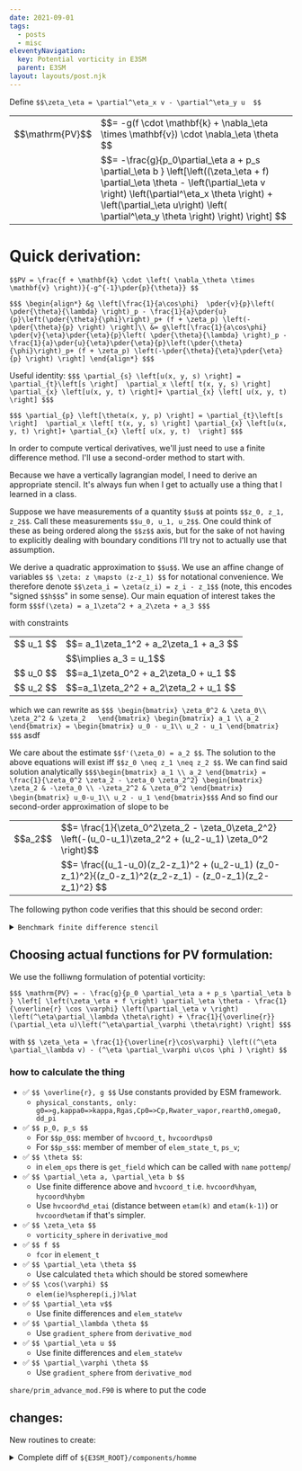 ```yaml
---
date: 2021-09-01
tags:
  - posts
  - misc
eleventyNavigation:
  key: Potential vorticity in E3SM
  parent: E3SM
layout: layouts/post.njk
---
```


Define `$$\zeta_\eta = \partial^\eta_x v - \partial^\eta_y u  $$`

<table class="eqn">
  <tr>
  <td>$$\mathrm{PV}$$</td> <td> $$= -g(f \cdot \mathbf{k} + \nabla_\eta \times \mathbf{v}) \cdot \nabla_\eta \theta $$</td>
  </tr>
  <tr>
    <td></td> <td>$$= -\frac{g}{p_0\partial_\eta a + p_s \partial_\eta b } \left[\left((\zeta_\eta + f) \partial_\eta \theta - \left(\partial_\eta v \right) \left(\partial^\eta_x \theta \right) + \left(\partial_\eta u\right) \left( \partial^\eta_y \theta \right) \right) \right]  $$</td>
  </tr>
</table>


# Quick derivation:

`$$PV = \frac{f + \mathbf{k} \cdot \left( \nabla_\theta \times \mathbf{v} \right)}{-g^{-1}\pder{p}{\theta}} $$`

``$$$
\begin{align*}
  &g \left[\frac{1}{a\cos\phi}  \pder{v}{p}\left( \pder{\theta}{\lambda} \right)_p - \frac{1}{a}\pder{u}{p}\left(\pder{\theta}{\phi}\right)_p+ (f + \zeta_p) \left(-\pder{\theta}{p} \right) \right]\\
  &= g\left[\frac{1}{a\cos\phi}  \pder{v}{\eta}\pder{\eta}{p}\left( \pder{\theta}{\lambda} \right)_p - \frac{1}{a}\pder{u}{\eta}\pder{\eta}{p}\left(\pder{\theta}{\phi}\right)_p+ (f + \zeta_p) \left(-\pder{\theta}{\eta}\pder{\eta}{p} \right) \right]
\end{align*}
$$$``

Useful identity:
`$$$
\partial_{s} \left[u(x, y, s) \right] = \partial_{t}\left[s \right]  \partial_x \left[ t(x, y, s) \right] \partial_{x} \left[u(x, y, t) \right]+ \partial_{x} \left[ u(x, y, t)  \right]
$$$`

`$$$
\partial_{p} \left[\theta(x, y, p) \right] = \partial_{t}\left[s \right]  \partial_x \left[ t(x, y, s) \right] \partial_{x} \left[u(x, y, t) \right]+ \partial_{x} \left[ u(x, y, t)  \right]
$$$`





In order to compute vertical derivatives, we'll just need to use a finite difference method. 
I'll use a second-order method to start with.

Because we have a vertically lagrangian model, I need to derive an appropriate stencil.
It's always fun when I get to actually use a thing that I learned in a class.

Suppose we have measurements of a quantity `$$u$$` at points `$$z_0, z_1, z_2$$`.
Call these measurements `$$u_0, u_1, u_2$$`.
One could think of these as being ordered along the `$$z$$` axis, but for the sake
of not having to explicitly dealing with boundary conditions I'll try not to actually
use that assumption.

We derive a quadratic approximation to `$$u$$`. 
We use an affine change of variables `$$ \zeta: z \mapsto (z-z_1) $$` 
for notational convenience. We therefore denote `$$\zeta_i = \zeta(z_i) = z_i - z_1$$`
(note, this encodes "signed `$$h$$`s" in some sense).
Our main equation of interest takes
the form 
`$$$f(\zeta) = a_1\zeta^2 + a_2\zeta + a_3 $$$`

with constraints 
<table class="eqn">
  <tr>
    <td>$$ u_1 $$</td><td>$$= a_1\zeta_1^2 + a_2\zeta_1 + a_3 $$ </td>
  </tr>
  <tr>
    <td></td><td>$$\implies a_3 = u_1$$</td>
  </tr>
  <tr>
    <td>$$ u_0 $$</td><td>$$=a_1\zeta_0^2 + a_2\zeta_0 + u_1  $$</td>
  </tr>
  <tr>
    <td>$$ u_2 $$</td><td>$$=a_1\zeta_2^2 + a_2\zeta_2 + u_1 $$</td>
  </tr>
</table>


which we can rewrite as
`$$$
\begin{bmatrix}
\zeta_0^2 & \zeta_0\\
\zeta_2^2 & \zeta_2  
\end{bmatrix}
\begin{bmatrix}
a_1 \\
a_2
\end{bmatrix} =
\begin{bmatrix}
u_0 - u_1\\
u_2 - u_1
\end{bmatrix}
$$$`
asdf

We care about the estimate `$$f'(\zeta_0) = a_2 $$`. 
The solution to the above equations will exist iff `$$z_0 \neq z_1 \neq z_2 $$`. 
We can find said solution analytically
`$$$\begin{bmatrix}
a_1 \\
a_2
\end{bmatrix} =
\frac{1}{\zeta_0^2 \zeta_2 - \zeta_0 \zeta_2^2}
\begin{bmatrix}
  \zeta_2 & -\zeta_0 \\
   -\zeta_2^2 & \zeta_0^2
\end{bmatrix}
\begin{bmatrix}
u_0-u_1\\
u_2 - u_1
\end{bmatrix}$$$`
And so find our second-order approximation of slope to be

<table class="eqn">
  <tr>
    <td>$$a_2$$</td><td>$$= \frac{1}{\zeta_0^2\zeta_2 - \zeta_0\zeta_2^2} \left(-(u_0-u_1)\zeta_2^2 + (u_2-u_1) \zeta_0^2 \right)$$</td>
  </tr>
  <tr>
    <td></td><td>$$= \frac{(u_1-u_0)(z_2-z_1)^2 + (u_2-u_1) (z_0-z_1)^2}{(z_0-z_1)^2(z_2-z_1) - (z_0-z_1)(z_2-z_1)^2} $$</td>
  </tr>
</table>

The following python code verifies that this should be second order:

<details>
<summary><code>Benchmark finite difference stencil</code></summary>
  
<pre>
<!-- HTML generated using hilite.me --><div style="background: #272822; overflow:auto;width:auto;border:solid gray;border-width:.1em .1em .1em .8em;padding:.2em .6em;"><pre style="margin: 0; line-height: 125%"><span style="color: #f92672">import</span> <span style="color: #f8f8f2">numpy</span> <span style="color: #66d9ef">as</span> <span style="color: #f8f8f2">np</span>
<span style="color: #f92672">import</span> <span style="color: #f8f8f2">matplotlib.pyplot</span> <span style="color: #66d9ef">as</span> <span style="color: #f8f8f2">plt</span>

<span style="color: #66d9ef">def</span> <span style="color: #a6e22e">fin_dif_2ord</span><span style="color: #f8f8f2">(u,</span> <span style="color: #f8f8f2">z):</span>
    <span style="color: #66d9ef">assert</span><span style="color: #f8f8f2">(u</span><span style="color: #f92672">.</span><span style="color: #f8f8f2">shape</span> <span style="color: #f92672">==</span> <span style="color: #f8f8f2">z</span><span style="color: #f92672">.</span><span style="color: #f8f8f2">shape)</span>
    <span style="color: #f8f8f2">z_0</span> <span style="color: #f92672">=</span> <span style="color: #f8f8f2">np</span><span style="color: #f92672">.</span><span style="color: #f8f8f2">zeros_like(z)</span>
    <span style="color: #f8f8f2">z_1</span> <span style="color: #f92672">=</span> <span style="color: #f8f8f2">np</span><span style="color: #f92672">.</span><span style="color: #f8f8f2">zeros_like(z)</span>
    <span style="color: #f8f8f2">z_2</span> <span style="color: #f92672">=</span> <span style="color: #f8f8f2">np</span><span style="color: #f92672">.</span><span style="color: #f8f8f2">zeros_like(z)</span>
    <span style="color: #f8f8f2">z_0[:,</span> <span style="color: #ae81ff">1</span><span style="color: #f8f8f2">:]</span> <span style="color: #f92672">=</span> <span style="color: #f8f8f2">z[:,</span> <span style="color: #f8f8f2">:</span><span style="color: #f92672">-</span><span style="color: #ae81ff">1</span><span style="color: #f8f8f2">]</span>
    <span style="color: #f8f8f2">z_1</span> <span style="color: #f92672">=</span> <span style="color: #f8f8f2">z</span>
    <span style="color: #f8f8f2">z_2[:,</span> <span style="color: #f8f8f2">:</span><span style="color: #f92672">-</span><span style="color: #ae81ff">1</span><span style="color: #f8f8f2">]</span> <span style="color: #f92672">=</span> <span style="color: #f8f8f2">z[:,</span> <span style="color: #ae81ff">1</span><span style="color: #f8f8f2">:]</span>
    <span style="color: #f8f8f2">z_0[:,</span> <span style="color: #ae81ff">0</span><span style="color: #f8f8f2">]</span> <span style="color: #f92672">=</span> <span style="color: #f8f8f2">z[:,</span> <span style="color: #ae81ff">2</span><span style="color: #f8f8f2">]</span>
    <span style="color: #f8f8f2">z_2[:,</span> <span style="color: #f92672">-</span><span style="color: #ae81ff">1</span><span style="color: #f8f8f2">]</span> <span style="color: #f92672">=</span> <span style="color: #f8f8f2">z[:,</span> <span style="color: #f92672">-</span><span style="color: #ae81ff">3</span><span style="color: #f8f8f2">]</span>

    <span style="color: #f8f8f2">u_0</span> <span style="color: #f92672">=</span> <span style="color: #f8f8f2">np</span><span style="color: #f92672">.</span><span style="color: #f8f8f2">zeros_like(u)</span>
    <span style="color: #f8f8f2">u_1</span> <span style="color: #f92672">=</span> <span style="color: #f8f8f2">np</span><span style="color: #f92672">.</span><span style="color: #f8f8f2">zeros_like(u)</span>
    <span style="color: #f8f8f2">u_2</span> <span style="color: #f92672">=</span> <span style="color: #f8f8f2">np</span><span style="color: #f92672">.</span><span style="color: #f8f8f2">zeros_like(u)</span>
    <span style="color: #f8f8f2">u_0[:,</span> <span style="color: #ae81ff">1</span><span style="color: #f8f8f2">:]</span> <span style="color: #f92672">=</span> <span style="color: #f8f8f2">u[:,</span> <span style="color: #f8f8f2">:</span><span style="color: #f92672">-</span><span style="color: #ae81ff">1</span><span style="color: #f8f8f2">]</span>
    <span style="color: #f8f8f2">u_1</span> <span style="color: #f92672">=</span> <span style="color: #f8f8f2">u</span>
    <span style="color: #f8f8f2">u_2[:,</span> <span style="color: #f8f8f2">:</span><span style="color: #f92672">-</span><span style="color: #ae81ff">1</span><span style="color: #f8f8f2">]</span> <span style="color: #f92672">=</span> <span style="color: #f8f8f2">u[:,</span> <span style="color: #ae81ff">1</span><span style="color: #f8f8f2">:]</span>
    <span style="color: #f8f8f2">u_0[:,</span> <span style="color: #ae81ff">0</span><span style="color: #f8f8f2">]</span> <span style="color: #f92672">=</span> <span style="color: #f8f8f2">u[:,</span> <span style="color: #ae81ff">2</span><span style="color: #f8f8f2">]</span>
    <span style="color: #f8f8f2">u_2[:,</span> <span style="color: #f92672">-</span><span style="color: #ae81ff">1</span><span style="color: #f8f8f2">]</span> <span style="color: #f92672">=</span> <span style="color: #f8f8f2">u[:,</span> <span style="color: #f92672">-</span><span style="color: #ae81ff">3</span><span style="color: #f8f8f2">]</span>
	
    <span style="color: #f8f8f2">numerator</span> <span style="color: #f92672">=</span> <span style="color: #f8f8f2">(u_1</span><span style="color: #f92672">-</span><span style="color: #f8f8f2">u_0)</span><span style="color: #f92672">*</span><span style="color: #f8f8f2">(z_2</span><span style="color: #f92672">-</span><span style="color: #f8f8f2">z_1)</span><span style="color: #f92672">**</span><span style="color: #ae81ff">2</span> <span style="color: #f92672">+</span> <span style="color: #f8f8f2">(u_2</span><span style="color: #f92672">-</span><span style="color: #f8f8f2">u_1)</span><span style="color: #f92672">*</span><span style="color: #f8f8f2">(z_0</span><span style="color: #f92672">-</span><span style="color: #f8f8f2">z_1)</span><span style="color: #f92672">**</span><span style="color: #ae81ff">2</span>
    <span style="color: #f8f8f2">denominator</span> <span style="color: #f92672">=</span> <span style="color: #f8f8f2">(z_0</span><span style="color: #f92672">-</span><span style="color: #f8f8f2">z_1)</span><span style="color: #f92672">**</span><span style="color: #ae81ff">2</span> <span style="color: #f92672">*</span> <span style="color: #f8f8f2">(z_2</span><span style="color: #f92672">-</span><span style="color: #f8f8f2">z_1)</span> <span style="color: #f92672">-</span> <span style="color: #f8f8f2">(z_0</span><span style="color: #f92672">-</span><span style="color: #f8f8f2">z_1)</span><span style="color: #f92672">*</span><span style="color: #f8f8f2">(z_2</span><span style="color: #f92672">-</span><span style="color: #f8f8f2">z_1)</span><span style="color: #f92672">**</span><span style="color: #ae81ff">2</span>
    <span style="color: #66d9ef">return</span><span style="color: #f8f8f2">(numerator</span><span style="color: #f92672">/</span><span style="color: #f8f8f2">denominator)</span>

<span style="color: #66d9ef">def</span> <span style="color: #a6e22e">fin_dif_1ord</span><span style="color: #f8f8f2">(u,</span> <span style="color: #f8f8f2">z):</span>
    <span style="color: #66d9ef">assert</span><span style="color: #f8f8f2">(u</span><span style="color: #f92672">.</span><span style="color: #f8f8f2">shape</span> <span style="color: #f92672">==</span> <span style="color: #f8f8f2">z</span><span style="color: #f92672">.</span><span style="color: #f8f8f2">shape)</span>
    <span style="color: #f8f8f2">z_0</span> <span style="color: #f92672">=</span> <span style="color: #f8f8f2">np</span><span style="color: #f92672">.</span><span style="color: #f8f8f2">zeros_like(z)</span>
    <span style="color: #f8f8f2">z_1</span> <span style="color: #f92672">=</span> <span style="color: #f8f8f2">np</span><span style="color: #f92672">.</span><span style="color: #f8f8f2">zeros_like(z)</span>
    <span style="color: #f8f8f2">z_0[:,</span> <span style="color: #ae81ff">1</span><span style="color: #f8f8f2">:]</span> <span style="color: #f92672">=</span> <span style="color: #f8f8f2">z[:,</span> <span style="color: #f8f8f2">:</span><span style="color: #f92672">-</span><span style="color: #ae81ff">1</span><span style="color: #f8f8f2">]</span>
    <span style="color: #f8f8f2">z_1</span> <span style="color: #f92672">=</span> <span style="color: #f8f8f2">z</span>
    <span style="color: #f8f8f2">z_0[:,</span> <span style="color: #ae81ff">0</span><span style="color: #f8f8f2">]</span> <span style="color: #f92672">=</span> <span style="color: #f8f8f2">z[:,</span> <span style="color: #ae81ff">1</span><span style="color: #f8f8f2">]</span>

    <span style="color: #f8f8f2">u_0</span> <span style="color: #f92672">=</span> <span style="color: #f8f8f2">np</span><span style="color: #f92672">.</span><span style="color: #f8f8f2">zeros_like(u)</span>
    <span style="color: #f8f8f2">u_1</span> <span style="color: #f92672">=</span> <span style="color: #f8f8f2">np</span><span style="color: #f92672">.</span><span style="color: #f8f8f2">zeros_like(u)</span>
    <span style="color: #f8f8f2">u_0[:,</span> <span style="color: #ae81ff">1</span><span style="color: #f8f8f2">:]</span> <span style="color: #f92672">=</span> <span style="color: #f8f8f2">u[:,</span> <span style="color: #f8f8f2">:</span><span style="color: #f92672">-</span><span style="color: #ae81ff">1</span><span style="color: #f8f8f2">]</span>
    <span style="color: #f8f8f2">u_1</span> <span style="color: #f92672">=</span> <span style="color: #f8f8f2">u</span>
    <span style="color: #f8f8f2">u_0[:,</span> <span style="color: #ae81ff">0</span><span style="color: #f8f8f2">]</span> <span style="color: #f92672">=</span> <span style="color: #f8f8f2">u[:,</span> <span style="color: #ae81ff">1</span><span style="color: #f8f8f2">]</span>
	
    <span style="color: #f8f8f2">numerator</span> <span style="color: #f92672">=</span> <span style="color: #f8f8f2">u_1</span> <span style="color: #f92672">-</span> <span style="color: #f8f8f2">u_0</span>
    <span style="color: #f8f8f2">denominator</span> <span style="color: #f92672">=</span> <span style="color: #f8f8f2">z_1</span><span style="color: #f92672">-</span><span style="color: #f8f8f2">z_0</span>
    <span style="color: #66d9ef">return</span><span style="color: #f8f8f2">(numerator</span><span style="color: #f92672">/</span><span style="color: #f8f8f2">denominator)</span>



<span style="color: #f8f8f2">n_h</span> <span style="color: #f92672">=</span> <span style="color: #ae81ff">32</span>
<span style="color: #f8f8f2">n_z</span> <span style="color: #f92672">=</span> <span style="color: #ae81ff">100</span>
<span style="color: #f8f8f2">h_base</span> <span style="color: #f92672">=</span> <span style="color: #ae81ff">0.01</span>
<span style="color: #f8f8f2">u_arr</span> <span style="color: #f92672">=</span> <span style="color: #f8f8f2">np</span><span style="color: #f92672">.</span><span style="color: #f8f8f2">zeros((n_h,</span> <span style="color: #f8f8f2">n_z))</span>
<span style="color: #f8f8f2">z_arr</span> <span style="color: #f92672">=</span> <span style="color: #f8f8f2">np</span><span style="color: #f92672">.</span><span style="color: #f8f8f2">zeros((n_h,</span> <span style="color: #f8f8f2">n_z))</span>
<span style="color: #f8f8f2">hs</span> <span style="color: #f92672">=</span> <span style="color: #f8f8f2">np</span><span style="color: #f92672">.</span><span style="color: #f8f8f2">linspace(</span><span style="color: #ae81ff">0</span><span style="color: #f8f8f2">,</span> <span style="color: #ae81ff">8</span><span style="color: #f8f8f2">,</span> <span style="color: #f8f8f2">n_h)</span>
<span style="color: #f8f8f2">hrange</span> <span style="color: #f92672">=</span> <span style="color: #f8f8f2">np</span><span style="color: #f92672">.</span><span style="color: #f8f8f2">arange(</span><span style="color: #ae81ff">0</span><span style="color: #f8f8f2">,</span> <span style="color: #f8f8f2">n_z,</span> <span style="color: #ae81ff">1</span><span style="color: #f8f8f2">)</span>
<span style="color: #f8f8f2">hstep</span> <span style="color: #f92672">=</span> <span style="color: #f8f8f2">(hrange</span> <span style="color: #f8f8f2">)</span>
<span style="color: #f8f8f2">print(hstep)</span>

<span style="color: #66d9ef">for</span> <span style="color: #f8f8f2">hind,</span> <span style="color: #f8f8f2">h</span> <span style="color: #f92672">in</span> <span style="color: #f8f8f2">enumerate(hs):</span>
	<span style="color: #f8f8f2">z_arr[hind,</span> <span style="color: #f8f8f2">:]</span> <span style="color: #f92672">=</span> <span style="color: #f8f8f2">h_base</span> <span style="color: #f92672">*</span> <span style="color: #ae81ff">2</span><span style="color: #f92672">**</span><span style="color: #f8f8f2">(</span><span style="color: #f92672">-</span><span style="color: #f8f8f2">h)</span> <span style="color: #f92672">*</span> <span style="color: #f8f8f2">hstep</span>
	<span style="color: #f8f8f2">u_arr[hind,</span> <span style="color: #f8f8f2">:]</span> <span style="color: #f92672">=</span> <span style="color: #f8f8f2">np</span><span style="color: #f92672">.</span><span style="color: #f8f8f2">sin(z_arr[hind,</span> <span style="color: #f8f8f2">:])</span>

<span style="color: #f8f8f2">du_dz_analytic</span> <span style="color: #f92672">=</span> <span style="color: #f8f8f2">np</span><span style="color: #f92672">.</span><span style="color: #f8f8f2">cos(</span> <span style="color: #f8f8f2">u_arr)</span>
<span style="color: #f8f8f2">du_dz_numeric_1</span> <span style="color: #f92672">=</span> <span style="color: #f8f8f2">fin_dif_1ord(u_arr,</span> <span style="color: #f8f8f2">z_arr)</span>
<span style="color: #f8f8f2">du_dz_numeric_2</span> <span style="color: #f92672">=</span> <span style="color: #f8f8f2">fin_dif_2ord(u_arr,</span> <span style="color: #f8f8f2">z_arr)</span>
<span style="color: #f8f8f2">residual_1</span> <span style="color: #f92672">=</span> <span style="color: #f8f8f2">np</span><span style="color: #f92672">.</span><span style="color: #f8f8f2">abs(du_dz_analytic</span> <span style="color: #f92672">-</span> <span style="color: #f8f8f2">du_dz_numeric_1)</span>
<span style="color: #f8f8f2">residual_2</span> <span style="color: #f92672">=</span> <span style="color: #f8f8f2">np</span><span style="color: #f92672">.</span><span style="color: #f8f8f2">abs(du_dz_analytic</span> <span style="color: #f92672">-</span> <span style="color: #f8f8f2">du_dz_numeric_2)</span>
<span style="color: #f8f8f2">max_res_1</span> <span style="color: #f92672">=</span> <span style="color: #f8f8f2">residual_1</span><span style="color: #f92672">.</span><span style="color: #f8f8f2">max(axis</span><span style="color: #f92672">=</span><span style="color: #ae81ff">1</span><span style="color: #f8f8f2">)</span>
<span style="color: #f8f8f2">max_res_2</span> <span style="color: #f92672">=</span> <span style="color: #f8f8f2">residual_2</span><span style="color: #f92672">.</span><span style="color: #f8f8f2">max(axis</span><span style="color: #f92672">=</span><span style="color: #ae81ff">1</span><span style="color: #f8f8f2">)</span>

<span style="color: #f8f8f2">lplot_1</span> <span style="color: #f92672">=</span> <span style="color: #f8f8f2">np</span><span style="color: #f92672">.</span><span style="color: #f8f8f2">log(max_res_1)</span><span style="color: #f92672">/</span><span style="color: #f8f8f2">np</span><span style="color: #f92672">.</span><span style="color: #f8f8f2">log(</span><span style="color: #ae81ff">2</span><span style="color: #f8f8f2">)</span>
<span style="color: #f8f8f2">lplot_2</span> <span style="color: #f92672">=</span> <span style="color: #f8f8f2">np</span><span style="color: #f92672">.</span><span style="color: #f8f8f2">log(max_res_2)</span><span style="color: #f92672">/</span><span style="color: #f8f8f2">np</span><span style="color: #f92672">.</span><span style="color: #f8f8f2">log(</span><span style="color: #ae81ff">2</span><span style="color: #f8f8f2">)</span> 


<span style="color: #f8f8f2">plt</span><span style="color: #f92672">.</span><span style="color: #f8f8f2">figure()</span>
<span style="color: #f8f8f2">plt</span><span style="color: #f92672">.</span><span style="color: #f8f8f2">plot(hs,</span> <span style="color: #f8f8f2">lplot_1,</span> <span style="color: #f8f8f2">label</span><span style="color: #f92672">=</span><span style="color: #e6db74">&quot;first ord&quot;</span><span style="color: #f8f8f2">)</span>
<span style="color: #f8f8f2">plt</span><span style="color: #f92672">.</span><span style="color: #f8f8f2">plot(hs,</span> <span style="color: #f8f8f2">lplot_2,</span> <span style="color: #f8f8f2">label</span><span style="color: #f92672">=</span><span style="color: #e6db74">&quot;second ord&quot;</span><span style="color: #f8f8f2">)</span>
<span style="color: #f8f8f2">plt</span><span style="color: #f92672">.</span><span style="color: #f8f8f2">legend()</span>
<span style="color: #f8f8f2">plt</span><span style="color: #f92672">.</span><span style="color: #f8f8f2">show()</span>
</pre></div>


</pre>
</details>


## Choosing actual functions for PV formulation:

We use the folliwng formulation of potential vorticity:

`$$$ \mathrm{PV} = - \frac{g}{p_0 \partial_\eta a + p_s \partial_\eta b } \left[ \left(\zeta_\eta + f \right) \partial_\eta \theta - \frac{1}{\overline{r} \cos \varphi} \left(\partial_\eta v \right) \left(^\eta\partial_\lambda \theta\right) + \frac{1}{\overline{r}} (\partial_\eta u)\left(^\eta\partial_\varphi \theta\right) \right] $$$`


with `$$ \zeta_\eta = \frac{1}{\overline{r}\cos\varphi} \left((^\eta \partial_\lambda v) - (^\eta \partial_\varphi u\cos \phi ) \right) $$`


### how to calculate the thing

* ✅ `$$ \overline{r}, g $$` Use constants provided by ESM framework.
  * `physical_constants, only: g0=>g,kappa0=>kappa,Rgas,Cp0=>Cp,Rwater_vapor,rearth0,omega0, dd_pi`
* ✅ `$$ p_0, p_s $$` 
  * For `$$p_0$$`: member of `hvcoord_t,`  `hvcoord%ps0`
  * For `$$p_s$$`: member of member of `elem_state_t`, `ps_v`;   
* ✅ `$$ \theta $$`:
  * in `elem_ops` there is `get_field` which can be called with `name` `pottemp`/
* ✅ `$$ \partial_\eta a, \partial_\eta b $$`
  * Use finite difference above and `hvcoord_t` i.e. `hvcoord%hyam`, `hycoord%hybm`
  * Use `hvcoord%d_etai` (distance between `etam(k)` and `etam(k-1)`) or `hvcoord%etam` if that's simpler.
* ✅ `$$ \zeta_\eta $$`
  *  `vorticity_sphere` in `derivative_mod`
* ✅ `$$ f $$`
  * ` fcor ` in `element_t`
* ✅ `$$ \partial_\eta \theta $$`
  *  Use calculated `theta` which should be stored somewhere
* ✅ `$$ \cos(\varphi) $$`
  * `elem(ie)%spherep(i,j)%lat`
* ✅ `$$ \partial_\eta v$$`
  * Use finite differences and `elem_state%v`
* ✅ `$$ \partial_\lambda \theta $$`
  * Use `gradient_sphere` from `derivative_mod`
* ✅ `$$ \partial_\eta u $$`
  * Use finite differences and `elem_state%v`
* ✅ `$$ \partial_\varphi \theta $$`
  * Use `gradient_sphere` from `derivative_mod`


`share/prim_advance_mod.F90` is where to put the code

## changes:
New routines to create:

<details>
<summary>Complete diff of <code>${E3SM_ROOT}/components/homme</code></summary>
  
  
<pre>
<code>
diff --git a/components/homme/src/common_movie_mod.F90 b/components/homme/src/common_movie_mod.F90
index 0762d19..66fd6fc 100644
--- a/components/homme/src/common_movie_mod.F90
+++ b/components/homme/src/common_movie_mod.F90
@@ -27,7 +27,7 @@ module common_movie_mod
 #ifndef HOMME_WITHOUT_PIOLIBRARY
 
 #ifdef _PRIM
-  integer, parameter :: varcnt =  38
+  integer, parameter :: varcnt =  39
 
   integer, parameter :: maxdims =  6
 
@@ -44,6 +44,7 @@ module common_movie_mod
                                                  'div        ', &
                                                  'T          ', &
                                                  'Th         ', &
+                                                 'PV         ', &
                                                  'u          ', &
                                                  'v          ', &
                                                  'w          ', &
@@ -84,6 +85,7 @@ module common_movie_mod
                                                                1,2,5,0,0,0, & ! div
                                                                1,2,5,0,0,0, & ! T
                                                                1,2,5,0,0,0, & ! Th
+                                                               1,2,5,0,0,0, & ! PV
                                                                1,2,5,0,0,0, & ! u
                                                                1,2,5,0,0,0, & ! v
                                                                1,2,5,0,0,0, & ! w
@@ -113,13 +115,13 @@ module common_movie_mod
 
   integer, parameter :: vartype(varcnt)=(/nf_double, nf_double, nf_double,nf_double, nf_double,nf_double,nf_double,& !ps:cv_lon
                                           nf_int,    nf_double,nf_double,nf_double,nf_double,& !corners:T
-                                          nf_double, nf_double,nf_double,nf_double,nf_double,nf_double,& !Th:w
+                                          nf_double, nf_double,nf_double,nf_double,nf_double,nf_double,nf_double,& !Th:w
                                           nf_double, nf_double, nf_double,nf_double,& 
                                           nf_double, nf_double,nf_double,nf_double,nf_double,& !Q:geo
                                           nf_double, nf_double,nf_double,nf_double,nf_double,nf_double,& !omega:ilev
                                           nf_double, nf_double,nf_double,nf_double,nf_double/)
   logical, parameter :: varrequired(varcnt)=(/.false.,.false.,.false.,.false.,.false.,.false.,.false.,&
-                                              .false.,.false.,.false.,.false.,.false.,&
+                                              .false.,.false.,.false.,.false.,.false.,.false.,&
                                               .false.,.false.,.false.,.false.,.false.,.false.,&
                                               .false.,.false.,.false.,.false.,&
                                               .false.,.false.,.false.,.false.,.false.,&
diff --git a/components/homme/src/interp_movie_mod.F90 b/components/homme/src/interp_movie_mod.F90
index e4e1bf2..065b2fb 100644
--- a/components/homme/src/interp_movie_mod.F90
+++ b/components/homme/src/interp_movie_mod.F90
@@ -51,7 +51,7 @@ module interp_movie_mod
 #undef V_IS_LATLON
 #if defined(_PRIM)
 #define V_IS_LATLON
-  integer, parameter :: varcnt = 45
+  integer, parameter :: varcnt = 46
   integer, parameter :: maxdims =  5
   character*(*), parameter :: varnames(varcnt)=(/'ps       ', &
                                                  'geos     ', &
@@ -64,6 +64,7 @@ module interp_movie_mod
                                                  'div      ', &
                                                  'T        ', &
                                                  'Th       ', &
+                                                 'PV       ', &
                                                  'u        ', &
                                                  'v        ', &
                                                  'w        ', &
@@ -99,7 +100,7 @@ module interp_movie_mod
                                                  'hybi     ', &
                                                  'time     '/)
   integer, parameter :: vartype(varcnt)=(/PIO_double,PIO_double,PIO_double,PIO_double,PIO_double,&
-                                          PIO_double,PIO_double,PIO_double,PIO_double, &
+                                          PIO_double,PIO_double,PIO_double,PIO_double,PIO_double, &
                                           PIO_double,PIO_double,PIO_double,PIO_double, PIO_double,&
                                           PIO_double,PIO_double,PIO_double,PIO_double,&
                                           PIO_double,PIO_double,PIO_double,PIO_double,&
@@ -113,7 +114,7 @@ module interp_movie_mod
                                           PIO_double,PIO_double,&
                                           PIO_double/)
   logical, parameter :: varrequired(varcnt)=(/.false.,.false.,.false.,.false.,.false.,&
-                                              .false.,.false.,.false.,.false.,.false.,&
+                                              .false.,.false.,.false.,.false.,.false.,.false.,&
                                               .false.,.false.,.false.,.false.,.false.,&
                                               .false.,.false.,.false.,.false.,.false.,&
                                               .false.,.false.,.false.,.false.,.false.,&
@@ -136,6 +137,7 @@ module interp_movie_mod
        1,2,3,5,0,  &   ! div
        1,2,3,5,0,  &   ! T
        1,2,3,5,0,  &   ! Th
+       1,2,3,5,0,  &   ! PV
        1,2,3,5,0,  &   ! u
        1,2,3,5,0,  &   ! v
        1,2,3,5,0,  &   ! w
@@ -375,6 +377,7 @@ contains
     call nf_variable_attributes(ncdf, 'hyai', 'hybrid A coefficiet at layer interfaces' ,'dimensionless')
     call nf_variable_attributes(ncdf, 'hybi', 'hybrid B coefficiet at layer interfaces' ,'dimensionless')
     call nf_variable_attributes(ncdf, 'Th',   'potential temperature \theta','degrees kelvin')
+    call nf_variable_attributes(ncdf, 'PV',   'Ertel Potential Vorticity','K \cdot m^2 / (kg \cdot s)')
     call nf_variable_attributes(ncdf, 'w_i',  'vertical wind component on interfaces','meters/second')
     call nf_variable_attributes(ncdf, 'mu_i', 'mu=dp/d\pi on interfaces','dimensionless')
     call nf_variable_attributes(ncdf, 'geo_i','geopotential on interfaces','meters')
@@ -930,6 +933,21 @@ contains
                 call nf_put_var(ncdf(ios),datall,start3d, count3d, name='Th')
                 deallocate(datall,var3d)
              end if
+             if(nf_selectedvar('PV', output_varnames)) then
+                if (par%masterproc) print *,'writing PV...'
+                st=1
+                allocate(datall(ncnt,nlev),var3d(np,np,nlev,1))
+                do ie=1,nelemd
+                   call get_field(elem(ie),'PV',temp3d,hvcoord,n0,n0_Q)
+                   en=st+interpdata(ie)%n_interp-1
+                   call interpolate_scalar(interpdata(ie), temp3d, &
+                        np, nlev, datall(st:en,:))
+                   st=st+interpdata(ie)%n_interp
+                end do
+                call nf_put_var(ncdf(ios),datall,start3d, count3d, name='PV')
+                deallocate(datall,var3d)
+             end if
+
 
 
              do qindex=1,min(qsize,5)
diff --git a/components/homme/src/preqx/element_state.F90 b/components/homme/src/preqx/element_state.F90
index e565218..ff90ec6 100644
--- a/components/homme/src/preqx/element_state.F90
+++ b/components/homme/src/preqx/element_state.F90
@@ -66,7 +66,6 @@ module element_state
   !___________________________________________________________________
   type, public :: elem_accum_t
 
-#ifdef ENERGY_DIAGNOSTICS
 
     ! Energy equation:
     ! KE_t  = T1 + T2  + D1   + Err   +  vertical & horizontal advection terms
@@ -113,7 +112,6 @@ module element_state
     real (kind=real_kind) :: DIFF(np,np,2,nlev)                       ! net hypervis term
     real (kind=real_kind) :: DIFFT(np,np,nlev)                        ! net hypervis term
     real (kind=real_kind) :: CONV(np,np,2,nlev)                       ! dpdn u dot CONV = T1 + T2
-#endif
 
     ! the "4" timelevels represents data computed at:
     !  1  t-.5
diff --git a/components/homme/src/prim_movie_mod.F90 b/components/homme/src/prim_movie_mod.F90
index 7e5c125..3f2b58a 100644
--- a/components/homme/src/prim_movie_mod.F90
+++ b/components/homme/src/prim_movie_mod.F90
@@ -233,6 +233,7 @@ contains
 
     call nf_variable_attributes(ncdf, 'T', 'Temperature','degrees kelvin')
     call nf_variable_attributes(ncdf, 'Th','potential temperature \theta','degrees kelvin')
+    call nf_variable_attributes(ncdf, 'PV','Ertel potential vorticity','K\cdot m^2 / (kg \cdot s)')
     call nf_variable_attributes(ncdf, 'w', 'vertical wind component','meters/second')
     call nf_variable_attributes(ncdf, 'w_i',  'vertical wind component on interfaces','meters/second')
     call nf_variable_attributes(ncdf, 'mu_i', 'mu=dp/d\pi on interfaces','dimensionless')
@@ -608,6 +609,17 @@ contains
                 end do
                 call nf_put_var(ncdf(ios),var3d,start, count, name='Th')
              end if
+             if(nf_selectedvar('PV', output_varnames)) then
+                st=1
+                do ie=1,nelemd
+                   call get_field(elem(ie),'potvort',vartmp,hvcoord,n0,n0_Q)
+                   en=st+elem(ie)%idxp%NumUniquePts-1
+                   call UniquePoints(elem(ie)%idxP,nlev,vartmp,var3d(st:en,:))
+                   st=en+1
+                end do
+                call nf_put_var(ncdf(ios),var3d,start, count, name='PV')
+             end if
+
 
             if(nf_selectedvar('rho', output_varnames)) then
                 if (par%masterproc) print *,'writing rho...'
@@ -713,6 +725,18 @@ contains
                 enddo
                 call nf_put_var(ncdf(ios),var3d,start, count, name='w')
              end if
+             if(nf_selectedvar('w', output_varnames)) then
+                if (par%masterproc) print *,'writing w...'
+                st=1
+                do ie=1,nelemd
+                   en=st+elem(ie)%idxp%NumUniquePts-1
+                   call get_field(elem(ie),'w',vartmp,hvcoord,n0,n0_Q)
+                   call UniquePoints(elem(ie)%idxP,nlev,vartmp,var3d(st:en,:))
+                   st=en+1
+                enddo
+                call nf_put_var(ncdf(ios),var3d,start, count, name='w')
+             end if
+
 
              if(nf_selectedvar('w_i', output_varnames)) then
                 if (par%masterproc) print *,'writing w_i...'
diff --git a/components/homme/src/share/derivative_mod_base.F90 b/components/homme/src/share/derivative_mod_base.F90
index e6f795e..ecfe6c1 100644
--- a/components/homme/src/share/derivative_mod_base.F90
+++ b/components/homme/src/share/derivative_mod_base.F90
@@ -57,6 +57,8 @@ private
       module procedure gradient_wk_nonstag
   end interface
 
+ 
+
   private :: dvvinit
 
 ! these routines compute spherical differential operators as opposed to
@@ -81,13 +83,13 @@ private
   public  :: vlaplace_sphere_wk
   public  :: vlaplace_sphere_wk_contra
   public  :: vlaplace_sphere_wk_cartesian
+  public  :: partial_eta
 !  public  :: laplace_eta
   public  :: laplace_z
   public  :: element_boundary_integral
   public  :: edge_flux_u_cg
   public  :: limiter_optim_iter_full
   public  :: limiter_clip_and_sum
-
 contains
 
 ! ==========================================
@@ -1351,6 +1353,56 @@ contains
   end function vlaplace_sphere_wk_contra
 
 
+!DIR$ ATTRIBUTES FORCEINLINE :: second_order_findiff
+  function second_order_findiff(u1, u2, u3, zeta1, zeta3) result(du_dzeta)
+        real(kind=real_kind), intent(in) :: u1, u2, u3, zeta1, zeta3
+        real(kind=real_kind) :: du_dzeta
+        du_dzeta = (u2-u1) * zeta3**2.0_real_kind + (u3-u2) * zeta1**2.0_real_kind
+        du_dzeta = du_dzeta / (zeta1**2.0_real_kind * zeta3 - zeta1 * zeta3**2.0_real_kind)
+
+  end function second_order_findiff
+!DIR$ ATTRIBUTES FORCEINLINE :: partial_eta
+  function partial_eta(u,etam) result(du_deta)
+!
+!   input:  u = scalar 
+!   ouput:  du_deta = vertical derivative of u
+!
+
+
+    real(kind=real_kind), intent(in) :: u(nlev)  ! in lat-lon coordinates
+    real(kind=real_kind), intent(in) :: etam(nlev)
+    real(kind=real_kind) :: du_deta(nlev)
+
+    ! Local
+
+
+    real(kind=real_kind) :: u1(nlev), u2(nlev), u3(nlev)
+    
+    real(kind=real_kind) :: eta1(nlev), eta2(nlev), eta3(nlev)
+    
+    real(kind=real_kind) :: num(nlev), den(nlev)
+
+ 
+    eta1(2:nlev) = etam(1:nlev-1)
+    eta2 = etam(:)
+    eta3(1:nlev-1) = etam(2:nlev)
+    eta1(1) = etam(3)
+    eta3(nlev) = etam(nlev-2)
+ 
+    u1(2:nlev) = u(1:nlev-1)
+    u2 = u
+    u3(1:nlev-1) = u(2:nlev)
+    u1(1) = u( 3)
+    u3(nlev) = u(nlev-2)
+
+
+        
+    num = (u2-u1)*(eta3-eta2)**2.0_real_kind + (u3-u2)*(eta1-eta2)**2.0_real_kind
+    den = (eta1-eta2)**2.0_real_kind * (eta3-eta2) - (eta1-eta2)*(eta3-eta2)**2.0_real_kind
+    du_deta  = num/den
+    
+  end function partial_eta
+
 
 #if 0
   subroutine laplace_eta(v,laplace,ncomp,etam) 
diff --git a/components/homme/src/theta-l/element_state.F90 b/components/homme/src/theta-l/element_state.F90
index 7d57dc0..38033b4 100644
--- a/components/homme/src/theta-l/element_state.F90
+++ b/components/homme/src/theta-l/element_state.F90
@@ -87,7 +87,6 @@ module element_state
   !___________________________________________________________________
   type, public :: elem_accum_t
 
-#ifdef ENERGY_DIAGNOSTICS
     ! Energy equation:
     real (kind=real_kind) :: KEu_horiz1(np,np)
     real (kind=real_kind) :: KEu_horiz2(np,np)
@@ -115,7 +114,6 @@ module element_state
     real (kind=real_kind) :: T2_nlevp_term(np,np)
 
     real (kind=real_kind) :: CONV(np,np,2,nlev)                       ! dpdn u dot CONV = T1 + T2
-#endif
 
     ! the "4" timelevels represents data computed at:
     !  1  t-.5
diff --git a/components/homme/src/theta-l/share/derivative_mod.F90 b/components/homme/src/theta-l/share/derivative_mod.F90
index a2efb73..72e5ef4 100644
--- a/components/homme/src/theta-l/share/derivative_mod.F90
+++ b/components/homme/src/theta-l/share/derivative_mod.F90
@@ -7,6 +7,6 @@ module derivative_mod
                                  derivinit, gradient, gradient_wk, vorticity, divergence, &
                                  gradient_sphere_wk_testcov, gradient_sphere_wk_testcontra, ugradv_sphere, vorticity_sphere, vorticity_sphere_diag, curl_sphere,     &
                                  curl_sphere_wk_testcov, vlaplace_sphere_wk, element_boundary_integral, edge_flux_u_cg, limiter_optim_iter_full, limiter_clip_and_sum,&
-                                 laplace_sphere_wk, divergence_sphere_wk, gradient_sphere, divergence_sphere, laplace_z, get_deriv
+                                 laplace_sphere_wk, divergence_sphere_wk, gradient_sphere, divergence_sphere, laplace_z, get_deriv, partial_eta
   implicit none
 end module derivative_mod
diff --git a/components/homme/src/theta-l/share/element_ops.F90 b/components/homme/src/theta-l/share/element_ops.F90
index 7d75e7f..ea7f94d 100644
--- a/components/homme/src/theta-l/share/element_ops.F90
+++ b/components/homme/src/theta-l/share/element_ops.F90
@@ -40,7 +40,6 @@
 !  get_temperature()   used in CAM dp_coupling layer
 !
 ! UTILITY ROUTINES USED BY THETA-L MODEL
-!  get_pottemp()
 !  get_dpnh_dp()
 !  get_hydro_pressure()
 !  get_nonhydro_pressure()
@@ -96,6 +95,7 @@ recursive subroutine get_field(elem,name,field,hvcoord,nt,ntQ)
   select case(name)
     case ('temperature','T'); call get_temperature(elem,field,hvcoord,nt)
     case ('pottemp','Th');    call get_pottemp(elem,field,hvcoord,nt,ntQ)
+    case ('potvort', 'PV');   call get_pot_vort(elem,field,hvcoord,nt)
     case ('phi','geo');       call get_phi(elem,field,phi_i,hvcoord,nt)
     case ('dpnh_dp');         call get_dpnh_dp(elem,field,hvcoord,nt)
     case ('pnh');             call get_nonhydro_pressure(elem,field,tmp ,hvcoord,nt)
@@ -170,6 +170,63 @@ recursive subroutine get_field(elem,name,field,hvcoord,nt,ntQ)
  
   end subroutine get_field_i
 
+  !_____________________________________________________________________
+  subroutine get_pot_vort(elem,pot_vort,hvcoord,nt)
+  !
+  use physical_constants, only: g,rearth
+  use derivative_mod, only: partial_eta, vorticity_sphere, gradient_sphere, derivative_t, get_deriv
+  implicit none
+    
+  type (element_t), intent(in)        :: elem
+  real (kind=real_kind), intent(out)  :: pot_vort(np,np,nlev)
+  type (hvcoord_t),     intent(in)    :: hvcoord                      ! hybrid vertical coordinate struct
+  integer, intent(in) :: nt! time level
+  
+  !   local
+  integer :: i, j, k
+  real(kind=real_kind), dimension(np,np,nlev) :: pottemp, rel_vort
+  real(kind=real_kind), dimension(nlev) :: da_deta, db_deta, du_deta, dv_deta
+  real(kind=real_kind), dimension(np, np, nlev, 2) :: grad_theta
+  real(kind=real_kind) :: eps = 1e-10
+  type (derivative_t)                    :: deriv
+
+  call get_deriv(deriv)
+  call get_pottemp(elem, pottemp, hvcoord, nt,-1)
+
+  da_deta = partial_eta(hvcoord%hyam, hvcoord%etam)
+  db_deta = partial_eta(hvcoord%hybm, hvcoord%etam)
+
+  do k=1,nlev
+      rel_vort(:, :, k) = vorticity_sphere(elem%state%v(:, :, :, k, nt), deriv, elem)
+      grad_theta(:, :, k, :) = gradient_sphere(pottemp(:, :, k), deriv, elem%Dinv)
+  end do
+
+  do j=1,np
+      do i=1,np
+        ! f ~ elem%fcor(i, j)
+        pot_vort(i, j, :) = cos(elem%spherep(i,j)%lat) * (rel_vort(i, j, :) + elem%fcor(i, j)) * partial_eta(pottemp(i, j, :), hvcoord%etam)
+        pot_vort(i, j, :) = pot_vort(i, j, :) - (1.0_real_kind / rearth) * (&
+                                                 partial_eta(elem%state%v(i,j,2,:,nt), hvcoord%etam) * &
+                                                 grad_theta(i, j, :, 1))
+        pot_vort(i, j, :) = pot_vort(i, j, :) + cos(elem%spherep(i,j)%lat) * (1.0_real_kind / rearth) * (&
+                                                partial_eta(elem%state%v(i,j,1,:,nt), hvcoord%etam) * &
+                                                grad_theta(i, j, :, 2))
+        pot_vort(i, j, :) = pot_vort(i, j, :) * -1.0_real_kind * (g / &
+                                                                 (hvcoord%ps0 *da_deta + &
+                                                                  elem%state%ps_v(i,j,nt) * &
+                                                                  db_deta))
+        do k=1,nlev
+            !if (abs(pot_vort(i, j, k)) < eps .and. cos(elem%spherep(i,j)%lat) < eps) then
+            !  pot_vort(i, j, k) = 0.0_real_kind
+            !else
+            pot_vort(i, j, k) = pot_vort(i, j, k) / cos(elem%spherep(i,j)%lat)
+            !end if
+        end do
+      end do
+  end do
+
+  end subroutine get_pot_vort
+ 
 
   !_____________________________________________________________________
   subroutine get_pottemp(elem,pottemp,hvcoord,nt,ntQ)
</pre>
</code>
</details>
